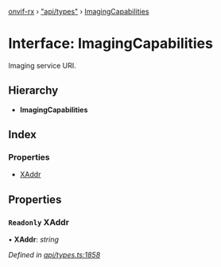 [onvif-rx](../README.md) › ["api/types"](../modules/_api_types_.md) › [ImagingCapabilities](_api_types_.imagingcapabilities.md)

# Interface: ImagingCapabilities

Imaging service URI.

## Hierarchy

* **ImagingCapabilities**

## Index

### Properties

* [XAddr](_api_types_.imagingcapabilities.md#readonly-xaddr)

## Properties

### `Readonly` XAddr

• **XAddr**: *string*

*Defined in [api/types.ts:1858](https://github.com/patrickmichalina/onvif-rx/blob/3e9b152/src/api/types.ts#L1858)*
